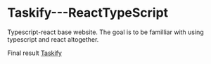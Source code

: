 # Taskify---ReactTypeScript

Typescript-react base website. The goal is to be familliar with using typescript and react altogether.

Final result <a href="https://brilliant-rugelach-7b61fd.netlify.app/" target="_blank">Taskify</a>
